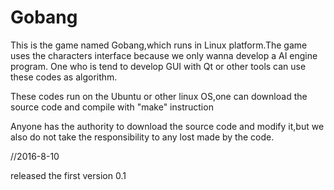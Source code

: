 # Gobang 
This is the game named Gobang,which runs in Linux platform.The game uses the characters interface because we only wanna 
develop a AI engine program. One who is tend to develop GUI with Qt or other tools can use these codes as algorithm.

These codes run on the Ubuntu or other linux OS,one can download the source code and compile with "make" instruction

Anyone has the authority to download the source code and modify it,but we also do not take the responsibility to any lost 
made by the code.

//2016-8-10

released the first version 0.1
